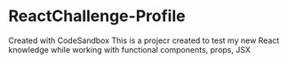 # ReactChallenge-Profile
Created with CodeSandbox
This is a projecr created to test my new React knowledge while working with functional components, props, JSX
